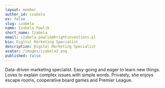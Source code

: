 ```yaml
---
layout: member
author_id: izabela
ex: false
slug: izabela
name: Izabela Pawlik
short_name: Izabela
email: izabela.pawlik@brightinventions.pl
bio: Digital Marketing Specialist
description: Digital Marketing Specialist
avatar: /images/izabela2.png
published: false
---
```

Data-driven marketing specialist. Easy-going and eager to learn new things. Loves to explain complex issues with simple words. Privately, she enjoys escape rooms, cooperative board games and Premier League.
